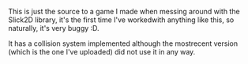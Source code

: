 This is just the source to a game I made when messing around with the Slick2D library, it's the first time I've workedwith anything like this, so naturally, it's very buggy :D. 

It has a collision system implemented although the mostrecent version (which is the one I've uploaded) did not use it in any way.
